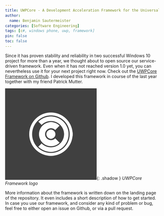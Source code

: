 ```yaml
---
title: UWPCore - A Development Acceleration Framework for the Universal Windows Platform
author:
  name: Benjamin Sautermeister
categories: [Software Engineering]
tags: [c#, windows phone, uwp, framework]
pin: false
toc: false
---
```


Since it has proven stability and reliability in two successful Windows 10 project for more than a year, 
we thought about to open source our service-driven framework. Even when it has not reached version 1.0 yet,
you can nevertheless use it for your next project right now.
Check out the [UWPCore Framework on Github](https://github.com/b3nk4n/uwpcore.framework). 
I developed this framework in course of the last year together with my friend Patrick Mutter.

![UWPCore](/assets/images/posts/2017/uwpcore.png){: .shadow }
_UWPCore Framework logo_

More information about the framework is written down on the landing page of the repository. 
It even includes a short description of how to get started. In case you use our framework, 
and consider any kind of problem or bug, feel free to either open an issue on Github,
or via a pull request.
